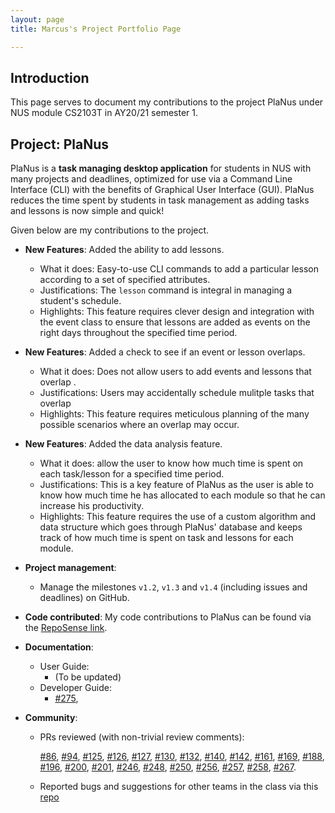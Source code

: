 ```yaml
---
layout: page
title: Marcus's Project Portfolio Page

---
```


## Introduction

This page serves to document my contributions to the project PlaNus under NUS module CS2103T in AY20/21 semester 1. 

## Project: PlaNus

PlaNus is a **task managing desktop application** for students in NUS with many projects and deadlines, 
optimized for use via a Command Line Interface (CLI) with the benefits of Graphical User Interface (GUI).
PlaNus reduces the time spent by students in task management as adding tasks and lessons is now simple and quick!


Given below are my contributions to the project.

* **New Features**: Added the ability to add lessons.

  * What it does: Easy-to-use CLI commands to add a particular lesson according to a set of specified attributes.
  * Justifications: The `lesson`  command is integral in managing a student's schedule.
  * Highlights: This feature requires clever design and integration with the event class to ensure that lessons are added as events on the right days throughout the specified time period. 

* **New Features**: Added a check to see if an event or lesson overlaps.

  * What it does: Does not allow users to add events and lessons that overlap .
  * Justifications: Users may accidentally schedule mulitple tasks that overlap
  * Highlights: This feature requires meticulous planning of the many possible scenarios where an overlap may occur.

* **New Features**: Added the data analysis feature.

  * What it does: allow the user to know how much time is spent on each task/lesson for a specified time period.
  * Justifications: This is a key feature of PlaNus as the user is able to know how much time he has allocated to each module so that he can increase his productivity.
  * Highlights: This feature requires the use of a custom algorithm and data structure which goes through PlaNus' database and keeps track of how much time is spent on task and lessons for each module.

* **Project management**:

  * Manage the milestones `v1.2`, `v1.3` and `v1.4` (including issues and deadlines) on GitHub. 

* **Code contributed**: 
  My code contributions to PlaNus can be found via the [RepoSense link](https://nus-cs2103-ay2021s1.github.io/tp-dashboard/#breakdown=true&search=&sort=groupTitle&sortWithin=title&since=2020-08-14&timeframe=commit&mergegroup=&groupSelect=groupByRepos&checkedFileTypes=docs~functional-code~test-code~other&tabOpen=true&tabType=authorship&tabAuthor=MarcTzh&tabRepo=AY2021S1-CS2103T-T12-3%2Ftp%5Bmaster%5D&authorshipIsMergeGroup=false&authorshipFileTypes=docs~functional-code~test-code).

* **Documentation**:

  * User Guide:
    * (To be updated)
  * Developer Guide:
    *  [\#275](https://github.com/AY2021S1-CS2103T-T12-3/tp/pull/275),

* **Community**:

  * PRs reviewed (with non-trivial review comments): 

    [\#86](https://github.com/AY2021S1-CS2103T-T12-3/tp/pull/86),
    [\#94](https://github.com/AY2021S1-CS2103T-T12-3/tp/pull/94), [\#125](https://github.com/AY2021S1-CS2103T-T12-3/tp/pull/125),
    [\#126](https://github.com/AY2021S1-CS2103T-T12-3/tp/pull/126), [\#127](https://github.com/AY2021S1-CS2103T-T12-3/tp/pull/127),
    [\#130](https://github.com/AY2021S1-CS2103T-T12-3/tp/pull/130), [\#132](https://github.com/AY2021S1-CS2103T-T12-3/tp/pull/132),
    [\#140](https://github.com/AY2021S1-CS2103T-T12-3/tp/pull/140), [\#142](https://github.com/AY2021S1-CS2103T-T12-3/tp/pull/142),
    [\#161](https://github.com/AY2021S1-CS2103T-T12-3/tp/pull/161), [\#169](https://github.com/AY2021S1-CS2103T-T12-3/tp/pull/169),
    [\#188](https://github.com/AY2021S1-CS2103T-T12-3/tp/pull/188), [\#196](https://github.com/AY2021S1-CS2103T-T12-3/tp/pull/196),
    [\#200](https://github.com/AY2021S1-CS2103T-T12-3/tp/pull/200), [\#201](https://github.com/AY2021S1-CS2103T-T12-3/tp/pull/201), 
    [\#246](https://github.com/AY2021S1-CS2103T-T12-3/tp/pull/246), [\#248](https://github.com/AY2021S1-CS2103T-T12-3/tp/pull/248),
    [\#250](https://github.com/AY2021S1-CS2103T-T12-3/tp/pull/250), [#256](https://github.com/AY2021S1-CS2103T-T12-3/tp/pull/256),
    [\#257](https://github.com/AY2021S1-CS2103T-T12-3/tp/pull/257), [\#258](https://github.com/AY2021S1-CS2103T-T12-3/tp/pull/258), 
    [\#267](https://github.com/AY2021S1-CS2103T-T12-3/tp/pull/267).

  * Reported bugs and suggestions for other teams in the class via this [repo](https://github.com/MarcTzh/ped/issues)

